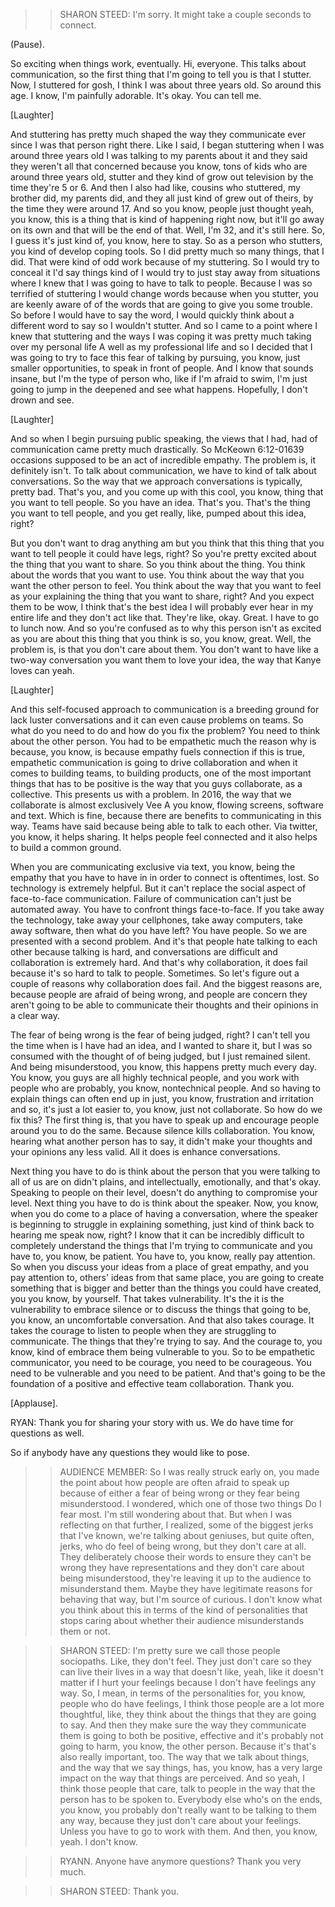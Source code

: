 >> SHARON STEED: I'm sorry.
It might take a couple seconds to connect.

(Pause).

So exciting when things work, eventually.
Hi, everyone.
This talks about communication, so the first thing that I'm going to tell you is that I stutter.
Now, I stuttered for gosh, I think I was about three years old.
So around this age.
I know, I'm painfully adorable.
It's okay.
You can tell me.



[Laughter]



And stuttering has pretty much shaped the way they communicate ever since I was that person right there.
Like I said, I began stuttering when I was around three years old I was talking to my parents about it and they said they weren't all that concerned because you know, tons of kids who are around three years old, stutter and they kind of grow out television by the time they're 5 or 6.
And then I also had like, cousins who stuttered, my brother did, my parents did, and they all just kind of grew out of theirs, by the time they were around 17.
And so you know, people just thought yeah, you know, this is a thing that is kind of happening right now, but it'll go away on its own and that will be the end of that.
Well, I'm 32, and it's still here.
So, I guess it's just kind of, you know, here to stay.
So as a person who stutters, you kind of develop coping tools.
So I did pretty much so many things, that I did.
That were kind of odd work because of my stuttering.
So I would try to conceal it I'd say things kind of I would try to just stay away from situations where I knew that I was going to have to talk to people.
Because I was so terrified of stuttering I would change words because when you stutter, you are keenly aware of of the words that are going to give you some trouble.
So before I would have to say the word, I would quickly think about a different word to say so I wouldn't stutter.
And so I came to a point where I knew that stuttering and the ways I was coping it was pretty much taking over my personal life A well as my professional life and so I decided that I was going to try to face this fear of talking by pursuing, you know, just smaller opportunities, to speak in front of people.
And I know that sounds insane, but I'm the type of person who, like if I'm afraid to swim, I'm just going to jump in the deepened and see what happens.
Hopefully, I don't drown and see.



[Laughter]



And so when I begin pursuing public speaking, the views that I had, had of communication came pretty much drastically.
So McKeown 6:12-01639 occasions supposed to be an act of incredible empathy.
The problem is, it definitely isn't.
To talk about communication, we have to kind of talk about conversations.
So the way that we approach conversations is typically, pretty bad.
That's you, and you come up with this cool, you know, thing that you want to tell people.
So you have an idea.
That's you.
That's the thing you want to tell people, and you get really, like, pumped about this idea, right?



But you don't want to drag anything am but you think that this thing that you want to tell people it could have legs, right?
So you're pretty excited about the thing that you want to share.
So you think about the thing.
You think about the words that you want to use.
You think about the way that you want the other person to feel.
You think about the way that you want to feel as your explaining the thing that you want to share, right?
And you expect them to be wow, I think that's the best idea I will probably ever hear in my entire life and they don't act like that.
They're like, okay.
Great.
I have to go to lunch now.
And so you're confused as to why this person isn't as excited as you are about this thing that you think is so, you know, great.
Well, the problem is, is that you don't care about them.
You don't want to have like a two-way conversation you want them to love your idea, the way that Kanye loves can yeah.



[Laughter]



And this self-focused approach to communication is a breeding ground for lack luster conversations and it can even cause problems on teams.
So what do you need to do and how do you fix the problem?
You need to think about the other person.
You had to be empathetic much the reason why is because, you know, is because empathy fuels connection if this is true, empathetic communication is going to drive collaboration and when it comes to building teams, to building products, one of the most important things that has to be positive is the way that you guys collaborate, as a collective.
This presents us with a problem.
In 2016, the way that we collaborate is almost exclusively Vee A you know, flowing screens, software and text.
Which is fine, because there are benefits to communicating in this way.
Teams have said because being able to talk to each other.
Via twitter, you know, it helps sharing.
It helps people feel connected and it also helps to build a common ground.



When you are communicating exclusive via text, you know, being the empathy that you have to have in in order to connect is oftentimes, lost.
So technology is extremely helpful.
But it can't replace the social aspect of face-to-face communication.
Failure of communication can't just be automated away.
You have to confront things face-to-face.
If you take away the technology, take away your cellphones, take away computers, take away software, then what do you have left?
You have people.
So we are presented with a second problem.
And it's that people hate talking to each other because talking is hard, and conversations are difficult and collaboration is extremely hard.
And that's why collaboration, it does fail because it's so hard to talk to people.
Sometimes.
So let's figure out a couple of reasons why collaboration does fail.
And the biggest reasons are, because people are afraid of being wrong, and people are concern they aren't going to be able to communicate their thoughts and their opinions in a clear way.



The fear of being wrong is the fear of being judged, right?
I can't tell you the time when is I have had an idea, and I wanted to share it, but I was so consumed with the thought of of being judged, but I just remained silent.
And being misunderstood, you know, this happens pretty much every day.
You know, you guys are all highly technical people, and you work with people who are probably, you know, nontechnical people.
And so having to explain things can often end up in just, you know, frustration and irritation and so, it's just a lot easier to, you know, just not collaborate.
So how do we fix this?
The first thing is, that you have to speak up and encourage people around you to do the same.
Because silence kills collaboration.
You know, hearing what another person has to say, it didn't make your thoughts and your opinions any less valid.
All it does is enhance conversations.

Next thing you have to do is think about the person that you were talking to all of us are on didn't plains, and intellectually, emotionally, and that's okay.
Speaking to people on their level, doesn't do anything to compromise your level.
Next thing you have to do is think about the speaker.
Now, you know, when you do come to a place of having a conversation, where the speaker is beginning to struggle in explaining something, just kind of think back to hearing me speak now, right?
I know that it can be incredibly difficult to completely understand the things that I'm trying to communicate and you have to, you know, be patient.
You have to, you know, really pay attention.
So when you discuss your ideas from a place of great empathy, and you pay attention to, others' ideas from that same place, you are going to create something that is bigger and better than the things you could have created, you you know, by yourself.
That takes vulnerability.
It's the it is the vulnerability to embrace silence or to discuss the things that going to be, you know, an uncomfortable conversation.
And that also takes courage.
It takes the courage to listen to people when they are struggling to communicate.
The things that they're trying to say.
And the courage to, you know, kind of embrace them being vulnerable to you.
So to be empathetic communicator, you need to be courage, you need to be courageous.
You need to be vulnerable and you need to be patient.
And that's going to be the foundation of a positive and effective team collaboration.
Thank you.



[Applause].



RYAN: Thank you for sharing your story with us.
We do have time for questions as well.

So if anybody have any questions they would like to pose.



>> AUDIENCE MEMBER: So I was really struck early on, you made the point about how people are often afraid to speak up because of either a fear of being wrong or they fear being misunderstood.
I wondered, which one of those two things Do I fear most.
I'm still wondering about that.
But when I was reflecting on that further, I realized, some of the biggest jerks that I've known, we're talking about geniuses, but quite often, jerks, who do feel of being wrong, but they don't care at all.
They deliberately choose their words to ensure they can't be wrong they have representations and they don't care about being misunderstood, they're leaving it up to the audience to misunderstand them.
Maybe they have legitimate reasons for behaving that way, but I'm source of curious.
I don't know what you think about this in terms of the kind of personalities that stops caring about whether their audience misunderstands them or not.



>> SHARON STEED: I'm pretty sure we call those people sociopaths.
Like, they don't feel.
They just don't care so they can live their lives in a way that doesn't like, yeah, like it doesn't matter if I hurt your feelings because I don't have feelings any way.
So, I mean, in terms of the personalities for, you know, people who do have feelings, I think those people are a lot more thoughtful, like, they think about the things that they are going to say.
And then they make sure the way they communicate them is going to both be positive, effective and it's probably not going to harm, you know, the other person.
Because it's that's also really important, too.
The way that we talk about things, and the way that we say things, has, you know, has a very large impact on the way that things are perceived.
And so yeah, I think those people that care, talk to people in the way that the person has to be spoken to.
Everybody else who's on the ends, you know, you probably don't really want to be talking to them any way, because they just don't care about your feelings.
Unless you have to go to work with them.
And then, you know, yeah.
I don't know.



>> RYANN.
 Anyone have anymore questions?
Thank you very much.



>> SHARON STEED: Thank you.
